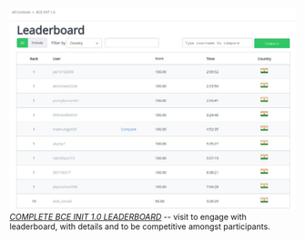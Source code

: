 ﻿![## BCE INIT 1.0 LEADERBOARD](https://raw.githubusercontent.com/bcedsc/bceinit/main/bceinit_1/leaderboard.jpg)
[*COMPLETE BCE INIT 1.0 LEADERBOARD*](https://www.hackerrank.com/contests/bce-init-1-0/leaderboard%00) -- visit to engage with leaderboard, with details and to be competitive amongst participants. 

